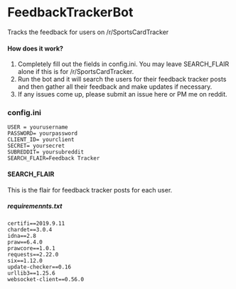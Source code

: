 # FeedbackTrackerBot
 Tracks the feedback for users on /r/SportsCardTracker
 
 #### How does it work?
 1. Completely fill out the fields in config.ini.  You may leave SEARCH_FLAIR alone if this is for /r/SportsCardTracker.
 2. Run the bot and it will search the users for their feedback tracker posts and then gather all their feedback and make updates if necessary.
 3. If any issues come up, please submit an issue here or PM me on reddit.
 
 ### config.ini
 ```
USER = yourusername
PASSWORD= yourpassword
CLIENT_ID= yourclient
SECRET= yoursecret
SUBREDDIT= yoursubreddit
SEARCH_FLAIR=Feedback Tracker
```

#### SEARCH_FLAIR
This is the flair for feedback tracker posts for each user.


##### requiremennts.txt
```
certifi==2019.9.11
chardet==3.0.4
idna==2.8
praw==6.4.0
prawcore==1.0.1
requests==2.22.0
six==1.12.0
update-checker==0.16
urllib3==1.25.6
websocket-client==0.56.0
```
